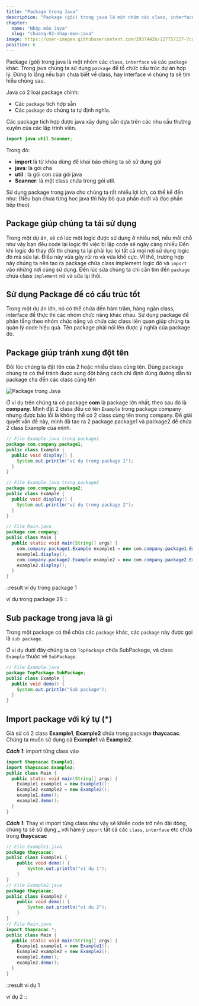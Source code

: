 ```yaml
---
title: "Package trong Java"
description: "Package (gói) trong java là một nhóm các class, interface và các package khác. Trong java chúng ta sử dụng package để tổ chức cấu trúc dự án hợp lý"
chapter:
  name: "Nhập môn Java"
  slug: "chuong-02-nhap-mon-java"
image: https://user-images.githubusercontent.com/29374426/127757327-7ca27569-a1d9-4345-a313-3785ef68174c.png
position: 6
---
```


Package (gói) trong java là một nhóm các `class`, `interface` và các `package` khác. Trong java chúng ta sử dụng `package` để tổ chức cấu trúc dự án hợp lý. Đừng lo lắng nếu bạn chưa biết về class, hay interface vì chúng ta sẽ tìm hiểu chúng sau.

Java có 2 loại package chính:

- Các `package` tích hợp sẵn
- Các `package` do chúng ta tự định nghĩa.

Các package tích hợp được java xây dựng sẵn dựa trên các nhu cầu thường xuyên của các lập trình viên.

```java
import java.util.Scanner;
```

Trong đó:

- **import** là từ khóa dùng để khai báo chúng ta sẽ sử dụng gói
- **java**: là gói cha
- **util** : là gói con của gói java
- **Scanner**: là một class chứa trong gói util.

Sử dụng package trong java cho chúng ta rất nhiều lợi ích, có thể kể đến như: (Nếu bạn chưa từng học java thì hãy bỏ qua phần dưới và đọc phần tiếp theo)

## Package giúp chúng ta tái sử dụng

Trong một dự án, sẽ có lúc một logic được sử dụng ở nhiều nơi, nếu mỗi chỗ như vậy bạn đều code lại logic thì việc bị lặp code sẽ ngày càng nhiều Đến khi logic đó thay đổi thì chúng ta lại phải lục lọi tất cả mọi nơi sử dụng logic đó mà sửa lại. Điều này vừa gây rủi ro và vừa khổ cực. VÌ thế, trường hợp này chúng ta nên tạo ra package chứa class implement logic đó và `import` vào những nơi cùng sử dụng. Đến lúc sửa chúng ta chỉ cần tìm đến `package` chứa class `implement` nó và sửa lại thôi.

## Sử dụng Package để có cấu trúc tốt

Trong một dự án lớn, nó có thể chứa đến hàm trăm, hàng ngàn class, interface để thực thi các nhóm chức năng khác nhau. Sử dụng package để phân tầng theo nhóm chức năng và chứa các class liên quan giúp chúng ta quản lý code hiệu quả. Tên package phải nói lên được ý nghĩa của package đó.

## Package giúp tránh xung đột tên

Đôi lúc chúng ta đặt tên của 2 hoặc nhiều class cùng tên. Dùng package chúng ta có thể tránh được xung đột bằng cách chỉ định đúng đường dẫn từ package cha đến các class cùng tên

![Package trong Java](https://user-images.githubusercontent.com/29374426/127757327-7ca27569-a1d9-4345-a313-3785ef68174c.png)

Ở ví dụ trên chúng ta có package **com** là package lớn nhất, theo sau đó là **company**. Mình đặt 2 class đều có tên `Example` trong package company nhưng được báo lỗi là không thể có 2 class cùng tên trong company. Để giải quyết vấn đề này, mình đã tạo ra 2 package package1 và package2 để chứa 2 class Example của mình.

```java
// File Example.java trong package1
package com.company.package1;
public class Example {
  public void display() {
    System.out.println("ví dụ trong package 1");
  }
}
```

```java
// File Example.java trong package2
package com.company.package2;
public class Example {
  public void display() {
    System.out.println("ví dụ trong package 2");
  }
}
```

```java
// File Main.java
package com.company;
public class Main {
  public static void main(String[] args) {
    com.company.package1.Example example1 = new com.company.package1.Example();
    example1.display();
    com.company.package2.Example example2 = new com.company.package2.Example();
    example2.display();
  }
}
```

::result
ví dụ trong package 1

ví dụ trong package 2ß
::

## Sub package trong java là gì

Trong một package có thể chứa các `package` khác, các `package` này được gọi là `sub package`.

Ở vi dụ dưới đây chúng ta có `TopPackage` chứa SubPackage, và class `Example` thuộc về `SubPackage`.

```java
// File Example.java
package TopPackage.SubPackage;
public class Example {
  public void demo() {
    System.out.println("Sub package");
  }
}
```

## Import package với ký tự (\*)

Giả sử có 2 class **Example1**, **Example2** chứa trong package **thaycacac**. Chúng ta muốn sử dụng cả **Example1** và **Example2**.

**_Cách 1_**: import từng class vào

```java
import thaycacac.Example1;
import thaycacac.Example2;
public class Main {
  public static void main(String[] args) {
    Example1 example1 = new Example1();
    Example2 example2 = new Example2();
    example1.demo();
    example2.demo();
  }
}
```

**_Cách 1_**: Thay vì import từng class như vậy sẽ khiến code trở nên dài dòng, chúng ta sẽ sử dụng \_ với hàm ý `import` tất cả các `class`, `interface` etc chứa trong **thaycacac**

```java
// File Example1.java
package thaycacac;
public class Example1 {
    public void demo() {
        System.out.println("ví dụ 1");
    }
}
// File Example2.java
package thaycacac;
public class Example2 {
    public void demo() {
        System.out.println("ví dụ 2");
    }
}
// File Main.java
import thaycacac.*;
public class Main {
  public static void main(String[] args) {
    Example1 example1 = new Example1();
    Example2 example2 = new Example2();
    example1.demo();
    example2.demo();
  }
}
```

::result
ví dụ 1

ví dụ 2
::
